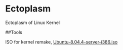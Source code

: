 # Ectoplasm
Ectoplasm of Linux Kernel

##Tools 

ISO for kernel remake, [Ubuntu-8.04.4-server-i386.iso](https://drive.google.com/open?id=0B8MRit-9QN2FSDR4bGU0SWM0RGM)


